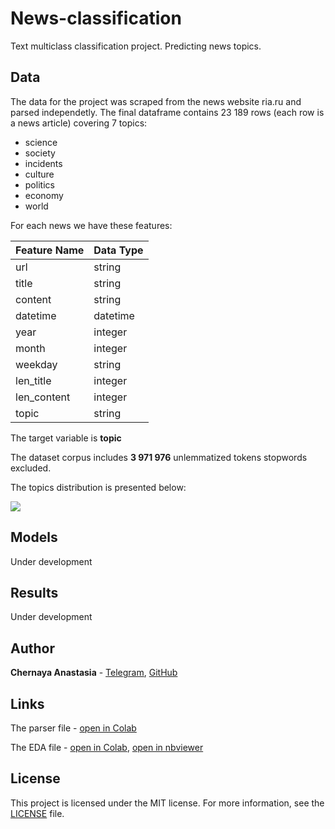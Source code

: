 # News-classification
Text multiclass classification project. Predicting news topics.

## Data
The data for the project was scraped from the news website ria.ru and parsed independetly. 
The final dataframe contains 23 189 rows (each row is a news article) covering 7 topics: 
* science
* society
* incidents
* culture
* politics
* economy
* world

For each news we have these features:

| Feature Name | Data Type          |
| -------------- | --------------------- |
| url                | string                 |
| title              | string                 |
| content         | string                 |
| datetime     | datetime |
| year | integer|
|month | integer|
|weekday | string|
|len_title| integer|
|len_content| integer
|topic | string

The target variable is **topic**

The dataset corpus includes **3 971 976** unlemmatized tokens stopwords excluded. 

The topics distribution is presented below:

![](https://github.com/ChernayaAnastasia/Screenshots/blob/master/topics_distribution.png)

## Models
Under development

## Results
Under development

## Author
**Chernaya Anastasia** - [Telegram](https://t.me/ChernayaAnastasia), [GitHub](https://github.com/ChernayaAnastasia)

## Links
The parser file - [open in Colab](https://drive.google.com/file/d/1Qu79WtTEPSRi6wqVoIlGDHW4uTCHhBaw/view?usp=sharing)

The EDA file - [open in Colab](https://drive.google.com/file/d/1ssvoLTkO74KucYgIZt9bsBe6SJUmLws5/view?usp=sharing), [open in nbviewer](https://nbviewer.org/github/ChernayaAnastasia/News-classification/blob/main/eda_ria_news.ipynb)

## License
This project is licensed under the MIT license. For more information, see the [LICENSE](https://github.com/ChernayaAnastasia/News-classification/blob/main/LICENSE) file.

